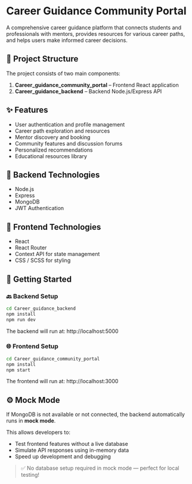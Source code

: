 # Career Guidance Community Portal

A comprehensive career guidance platform that connects students and professionals with mentors, provides resources for various career paths, and helps users make informed career decisions.



## 📁 Project Structure

The project consists of two main components:

1. **Career_guidance_community_portal** – Frontend React application  
2. **Career_guidance_backend** – Backend Node.js/Express API



## ✨ Features

- User authentication and profile management  
- Career path exploration and resources  
- Mentor discovery and booking  
- Community features and discussion forums  
- Personalized recommendations  
- Educational resources library


## 🔧 Backend Technologies

- Node.js  
- Express  
- MongoDB  
- JWT Authentication



## 🎨 Frontend Technologies

- React  
- React Router  
- Context API for state management  
- CSS / SCSS for styling



## 🚀 Getting Started

### 🔙 Backend Setup

```bash
cd Career_guidance_backend
npm install
npm run dev
```
The backend will run at: http://localhost:5000

### 🌐 Frontend Setup

```bash
cd Career_guidance_community_portal
npm install
npm start
```
The frontend will run at: http://localhost:3000

## ⚙️ Mock Mode

If MongoDB is not available or not connected, the backend automatically runs in **mock mode**.

This allows developers to:
- Test frontend features without a live database
- Simulate API responses using in-memory data
- Speed up development and debugging

> ✅ No database setup required in mock mode — perfect for local testing!

